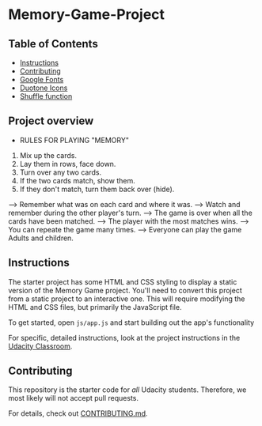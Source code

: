 # Memory-Game-Project

## Table of Contents

* [Instructions](#instructions)
* [Contributing](#contributing)
* [Google Fonts](https://fonts.googleapis.com/css?family=Coda)
* [Duotone Icons](https://fontawesome.com/)
* [Shuffle function](http://stackoverflow.com/a/2450976)

## Project overview
* RULES FOR PLAYING "MEMORY"
1. Mix up the cards.
2. Lay them in rows, face down.
3. Turn over any two cards.
4. If the two cards match, show them.
5. If they don't match, turn them back over (hide).

--> Remember what was on each card and where it was.
--> Watch and remember during the other player's turn.
--> The game is over when all the cards have been matched.
--> The player with the most matches wins.
--> You can repeate the game many times.
--> Everyone can play the game Adults and children.

## Instructions

The starter project has some HTML and CSS styling to display a static version of the Memory Game project. You'll need to convert this project from a static project to an interactive one. This will require modifying the HTML and CSS files, but primarily the JavaScript file.

To get started, open `js/app.js` and start building out the app's functionality

For specific, detailed instructions, look at the project instructions in the [Udacity Classroom](https://classroom.udacity.com/me).

## Contributing

This repository is the starter code for _all_ Udacity students. Therefore, we most likely will not accept pull requests.

For details, check out [CONTRIBUTING.md](CONTRIBUTING.md).
